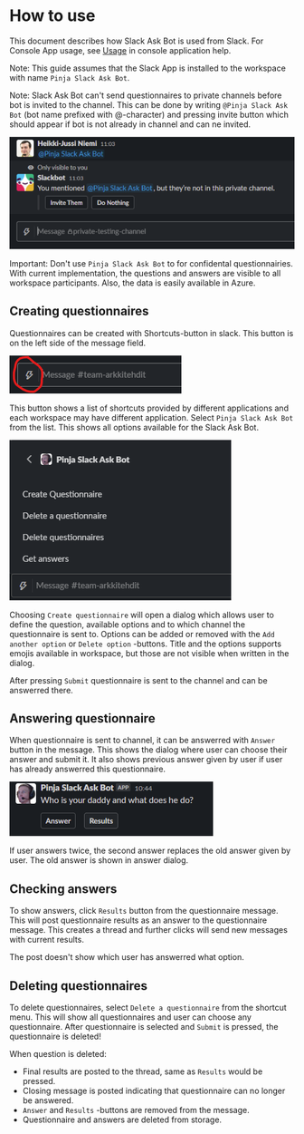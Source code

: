 # How to use

This document describes how Slack Ask Bot is used from Slack. For Console App
usage, see [Usage](ConsoleApp.md#usage) in console application help.

Note: This guide assumes that the Slack App is installed to the workspace with
name `Pinja Slack Ask Bot`.

Note: Slack Ask Bot can't send questionnaires to private channels before bot
is invited to the channel. This can be done by writing `@Pinja Slack Ask Bot`
(bot name prefixed with @-character) and pressing invite button which should
appear if bot is not already in channel and can ne invited.

![Invite bot](images/invite_bot.png "Invite bot")

Important: Don't use `Pinja Slack Ask Bot` to for confidental questionnairies.
With current implementation, the questions and answers are visible to all
workspace participants. Also, the data is easily available in Azure.

## Creating questionnaires

Questionnaires can be created with Shortcuts-button in slack. This button is on
the left side of the message field.

![Shortcut button](images/message_box.png "Shortcut button")

This button shows a list of shortcuts provided by different applications and
each workspace may have different application. Select `Pinja Slack Ask Bot`
from the list. This shows all options available for the Slack Ask Bot.

![List of options](images/shortcut_options.png "List of options")

Choosing `Create questionnaire` will open a dialog which allows user to define
the question, available options and to which channel the questionnaire is sent
to. Options can be added or removed with the `Add another option` or
`Delete option` -buttons. Title and the options supports emojis available in
workspace, but those are not visible when written in the dialog.

After pressing `Submit` questionnaire is sent to the channel and can be
answerred there.

## Answering questionnaire

When questionnaire is sent to channel, it can be answerred with `Answer` button
in the message. This shows the dialog where user can choose their answer and
submit it. It also shows previous answer given by user if user has already
answerred this questionnaire.

![Answer button](images/answer_button.png "Answer button")

If user answers twice, the second answer replaces the old answer given by user.
The old answer is shown in answer dialog.

## Checking answers

To show answers, click `Results` button from the questionnaire message. This
will post questionnaire results as an answer to the questionnaire message. This
creates a thread and further clicks will send new messages with current
results.

The post doesn't show which user has answerred what option.

## Deleting questionnaires

To delete questionnaires, select `Delete a questionnaire` from the shortcut
menu. This will show all questionnaires and user can choose any
questionnaire. After questionnaire is selected and `Submit` is pressed, the
questionnaire is deleted!

When question is deleted:

* Final results are posted to the thread, same as `Results` would be pressed.
* Closing message is posted indicating that questionnaire can no longer be
answered.
* `Answer` and  `Results` -buttons are removed from the message.
* Questionnaire and answers are deleted from storage.
